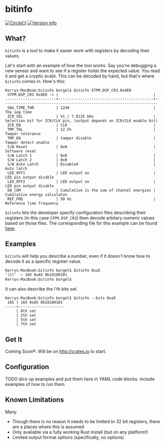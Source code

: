 # bitinfo

[![CircleCI](https://circleci.com/gh/borgel/bitinfo.svg?style=shield)](https://github.com/borgel/bitinfo)
[![Version info](https://img.shields.io/crates/v/bitinfo.svg)](https://crates.io/crates/bitinfo)

## What?
`bitinfo` is a tool to make it easier work with registers by decoding their values.

Let's start with an example of how the tool works. Say you're debugging a new sensor and want to see if a register holds the expected value. You read it and get a cryptic `0x4E0`. This can be decoded by hand, but that's where `bitinfo` comes in. How's this:
```
Kerrys-MacBook:bitinfo borgel$ bitinfo STPM.DSP_CR3.0x4E0
 STPM.DSP_CR3 0x4E0 -> |                                           |
-----------------------+-------------------------------------------+-----------------------------------------------------------------------
 SAG_TIME_THR          | 1248                                      | The sag time
 ZCR_SEL               | V1 / 7.8125 kHz                           | Selection bit for ZCR/CLK pin, (output depends on ZCR/CLK enable bit)
 ZCR_EN                | CLK                                       |
 TMP_TOL               | 12.5%                                     | Tamper tolerance
 TMP_EN                | tamper disable                            | Tamper detect enable
 S/W Reset             | 0x0                                       | Software reset
 S/W Latch 1           | 0x0                                       |
 S/W Latch 2           | 0x0                                       |
 S/W Auto Latch        | Disabled                                  | Auto latch
 LED_OFF1              | LED output on                             | LED pin output disable
 LED_OFF2              | LED output on                             | LED pin output disable
 EN_CUM                | Cumulative is the sum of channel energies | Cumulative energy calculaton
 REF_FRQ               | 50 Hz                                     | Reference line frequency
```
`bitinfo` lets the developer specify configuration files describing their registers (in this case `STPM.DSP_CR3`) then decode arbitary numeric values based on those files. The corresponding file for this example can be found [here](examples/stpm.bitinfo.yaml).

## Examples
`bitinfo` will help you describe a number, even if it doesn't know how to decode it as a specific register value.
```bash
Kerrys-MacBook:bitinfo borgel$ bitinfo 0xa5
"165" -> 165 0xA5 0b10100101
Kerrys-MacBook:bitinfo borgel$
```
It can also describe the i'th bits set.
```
Kerrys-MacBook:bitinfo borgel$ bitinfo --bits 0xa5
 165 | 165 0xA5 0b10100101
-----+---------------------
     | 0th set
     | 2th set
     | 5th set
     | 7th set
```

## Get It
Coming Soon®. Will be on http://crates.io to start.

## Configuration
TODO
dice up examples and put them here in YAML code blocks. include examples of how to run them

## Known Limitations
Many.
* Though there is no reason it needs to be limited to 32 bit registers, there are a places where this is assumed
* Only available via a fully working Rust install (but on any platform!)
* Limited output format options (specifically, no options)

